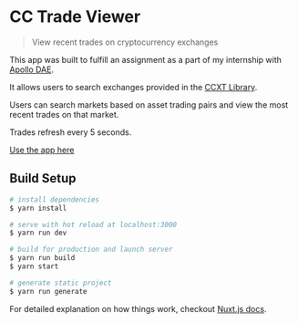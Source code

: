 # CC Trade Viewer

> View recent trades on cryptocurrency exchanges

This app was built to fulfill an assignment as a part of my internship with [Apollo DAE](https://apollodae.io/).

It allows users to search exchanges provided in the [CCXT Library](https://github.com/ccxt/ccxt).

Users can search markets based on asset trading pairs and view the most recent trades on that market.

Trades refresh every 5 seconds.

[Use the app here](https://adoring-elion-54d2d6.netlify.com)

## Build Setup

``` bash
# install dependencies
$ yarn install

# serve with hot reload at localhost:3000
$ yarn run dev

# build for production and launch server
$ yarn run build
$ yarn start

# generate static project
$ yarn run generate
```

For detailed explanation on how things work, checkout [Nuxt.js docs](https://nuxtjs.org).
